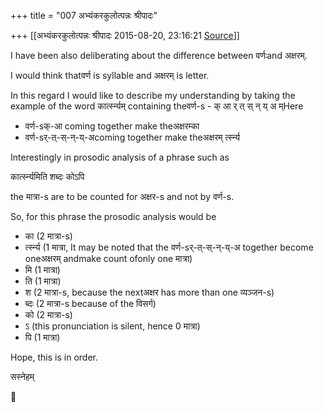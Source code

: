 +++
title = "007 अभ्यंकरकुलोत्पन्नः श्रीपादः"

+++
[[अभ्यंकरकुलोत्पन्नः श्रीपादः	2015-08-20, 23:16:21 [Source](https://groups.google.com/g/samskrita/c/eYCMppOJsTo)]]



I have been also deliberating about the difference between वर्णःand अक्षरम्.

I would think thatवर्ण is syllable and अक्षरम् is letter.

  

In this regard I would like to describe my understanding by taking the example of the word कार्त्स्न्यम् containing theवर्ण-s - क् आ र् त् स् न् य् अ म्Here

-   वर्ण-sक्-आ coming together make theअक्षरम्का  
-   वर्ण-sर्-त्-स्-न्-य्-अcoming together make theअक्षरम् र्त्स्न्य  

Interestingly in prosodic analysis of a phrase such as

कार्त्स्न्यमिति शब्दः कोऽपि

the मात्रा-s are to be counted for अक्षर-s and not by वर्ण-s.

So, for this phrase the prosodic analysis would be

-   का (2 मात्रा-s)
-   र्त्स्न्य (1 मात्रा, It may be noted that the
    वर्ण-sर्-त्-स्-न्-य्-अ together become oneअक्षरम् andmake count
    ofonly one मात्रा)
-   मि (1 मात्रा)
-   ति (1 मात्रा)
-   श (2 मात्रा-s, because the nextअक्षर has more than one व्यञ्जन-s)
-   ब्दः (2 मात्रा-s because of the विसर्ग)
-   को (2 मात्रा-s)
-   ऽ (this pronunciation is silent, hence 0 मात्रा)
-   पि (1 मात्रा)  

Hope, this is in order.

  

सस्नेहम्  



